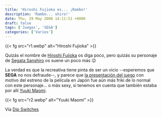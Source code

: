 ```yaml
---
title: 'Hiroshi Fujioka es... ¡Rambo!'
description: 'Rambo... shiro!'
date: Thu, 29 May 2008 14:11:51 +0000
draft: false
tags: ['Juegos', 'SEGA']
categories: ['Varios']
---
```


{{< fg src="r1.webp" alt="Hiroshi Fujioka" >}}

Quizás el nombre de [Hiroshi Fujioka](http://en.wikipedia.org/wiki/Hiroshi_Fujioka) os diga poco, pero quizás su personaje de [Segata Sanshiro](/segata-sanshiro/) os suene un poco más :wink:

La verdad es que la recreativa tiene pinta de ser un vicio --esperemos que **SEGA** no nos defraude--, y parece que [la presentación del juego](http://www.watch.impress.co.jp/game/docs/20080529/rambo.htm) con motivo del estreno de la película en Japón fue aún más friki de lo normal con este personaje... o más sexy, si tenemos en cuenta que también estaba por allí [Yuuki Maomi](http://moov.jap.co.jp/yuuki/).

{{< fg src="r2.webp" alt="Yuuki Maomi" >}}

Vía [Dip Switches](http://dipswitches.blogspot.com/2008/05/segata-vive.html)